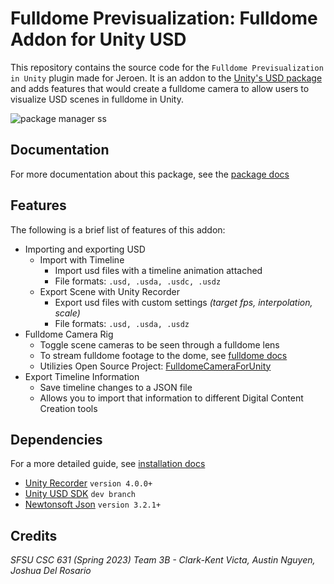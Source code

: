 # Fulldome Previsualization: Fulldome Addon for Unity USD
This repository contains the source code for the `Fulldome Previsualization in Unity` plugin made for Jeroen. It is an addon to the [Unity's USD package](https://github.com/Unity-Technologies/usd-unity-sdk) and adds features that would create a fulldome camera to allow users to visualize USD scenes in fulldome in Unity.

![package manager ss](https://i.imgur.com/FTzFh7l.png)

## Documentation

For more documentation about this package, see the [package docs](https://github.com/shdw9/fulldome_previz_plugin/blob/main/Packages/fulldome-previz-plugin/Documentation~)

## Features

The following is a brief list of features of this addon:

* Importing and exporting USD
   * Import with Timeline
     * Import usd files with a timeline animation attached
     * File formats: `.usd, .usda, .usdc, .usdz`
   * Export Scene with Unity Recorder
     * Export usd files with custom settings *(target fps, interpolation, scale)*
     * File formats: `.usd, .usda, .usdz`
* Fulldome Camera Rig
  * Toggle scene cameras to be seen through a fulldome lens
  * To stream fulldome footage to the dome, see [fulldome docs](https://github.com/shdw9/fulldome_previz_plugin/blob/main/Packages/fulldome-previz-plugin/Documentation~/Fulldome.md)
  * Utilizies Open Source Project: [FulldomeCameraForUnity](https://github.com/rsodre/FulldomeCameraForUnity)
* Export Timeline Information
  * Save timeline changes to a JSON file
  * Allows you to import that information to different Digital Content Creation tools

## Dependencies
For a more detailed guide, see [installation docs](https://github.com/shdw9/fulldome_previz_plugin/blob/main/Packages/fulldome-previz-plugin/Documentation~/Installation.md)

* [Unity Recorder](https://docs.unity3d.com/Packages/com.unity.recorder@4.0/manual/index.html) `version 4.0.0+`
* [Unity USD SDK](https://github.com/Unity-Technologies/usd-unity-sdk) `dev branch`
* [Newtonsoft Json](https://www.newtonsoft.com/json) `version 3.2.1+`

## Credits

*SFSU CSC 631 (Spring 2023) Team 3B - Clark-Kent Victa, Austin Nguyen, Joshua Del Rosario*
